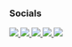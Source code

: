 
<h3>Socials</h3>
<a href="#">
    <img src="https://img.shields.io/badge/Instagram-E4405F?style=for-the-badge&logo=instagram&logoColor=white"/>
</a>
<a href="#">
    <img src="https://img.shields.io/badge/Snapchat-FFFC00?style=for-the-badge&logo=snapchat&logoColor=white"/>
</a>
<a href="#">
    <img src="https://img.shields.io/badge/LinkedIn-0077B5?style=for-the-badge&logo=linkedin&logoColor=white"/>
</a>
<a href="#">
    <img src="https://img.shields.io/badge/Facebook-1877F2?style=for-the-badge&logo=facebook&logoColor=white"/>
</a>
<a href="#">
    <img src="https://img.shields.io/badge/Reddit-FF4500?style=for-the-badge&logo=reddit&logoColor=white"/>
</a>
<!-- <a href="">
    <img src=""/>
</a> -->